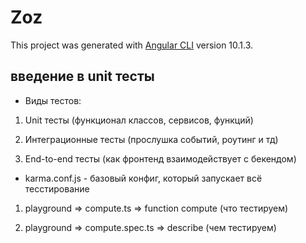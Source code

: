 # Zoz

This project was generated with [Angular CLI](https://github.com/angular/angular-cli) version 10.1.3.

## введение в unit тесты

- Виды тестов:

1. Unit тесты (функционал классов, сервисов, функций)

2. Интеграционные тесты (прослушка событий, роутинг и тд)

3. End-to-end тесты (как фронтенд взаимодействует с бекендом)

- karma.conf.js - базовый конфиг, который запускает всё тесстирование

1. playground => compute.ts => function compute (что тестируем)

2. playground => compute.spec.ts => describe (чем тестируем)
